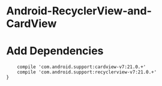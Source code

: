 # Android-RecyclerView-and-CardView

# Add Dependencies

```dependencies {
    compile 'com.android.support:cardview-v7:21.0.+'
    compile 'com.android.support:recyclerview-v7:21.0.+'
}
